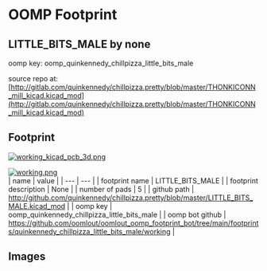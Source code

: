 # OOMP Footprint  
## LITTLE_BITS_MALE  by none  
  
oomp key: oomp_quinkennedy_chillpizza_little_bits_male  
  
source repo at: [http://gitlab.com/quinkennedy/chillpizza.pretty/blob/master/THONKICONN_mill_kicad.kicad_mod](http://gitlab.com/quinkennedy/chillpizza.pretty/blob/master/THONKICONN_mill_kicad.kicad_mod)  
## Footprint  
  
[![working_kicad_pcb_3d.png](working_kicad_pcb_3d_600.png)](working_kicad_pcb_3d.png)  
  
[![working.png](working_600.png)](working.png)  
| name | value | 
| --- | --- | 
| footprint name | LITTLE_BITS_MALE | 
| footprint description | None | 
| number of pads | 5 | 
| github path | http://github.com/quinkennedy/chillpizza.pretty/blob/master/LITTLE_BITS_MALE.kicad_mod | 
| oomp key | oomp_quinkennedy_chillpizza_little_bits_male | 
| oomp bot github | https://github.com/oomlout/oomlout_oomp_footprint_bot/tree/main/footprints/quinkennedy_chillpizza_little_bits_male/working | 
## Images  
